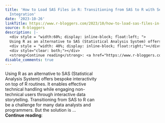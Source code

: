 ```yaml
---
title: 'How to Load SAS Files in R: Transitioning from SAS to R with Seamless Data
  Integration'
date: '2023-10-26'
linkTitle: https://www.r-bloggers.com/2023/10/how-to-load-sas-files-in-r-transitioning-from-sas-to-r-with-seamless-data-integration/
source: R-bloggers
description: |-
  <div style = "width:60%; display: inline-block; float:left; ">
  Using R as an alternative to SAS (Statistical Analysis System) offers bespoke interactivity on top of R routines. It enables effective technical handling while engaging non-technical users through interactive data storytelling. Transitioning from SAS to R can be a challenge for many data analysts and programmers. But the solution is ...</div>
  <div style = "width: 40%; display: inline-block; float:right;"></div>
  <div style="clear: both;"></div>
  <strong>Continue reading</strong>: <a href="https://www.r-bloggers.com/2023/10/how-to-loa ...
disable_comments: true
---
```

<div style = "width:60%; display: inline-block; float:left; ">
Using R as an alternative to SAS (Statistical Analysis System) offers bespoke interactivity on top of R routines. It enables effective technical handling while engaging non-technical users through interactive data storytelling. Transitioning from SAS to R can be a challenge for many data analysts and programmers. But the solution is ...</div>
<div style = "width: 40%; display: inline-block; float:right;"></div>
<div style="clear: both;"></div>
<strong>Continue reading</strong>: <a href="https://www.r-bloggers.com/2023/10/how-to-loa ...